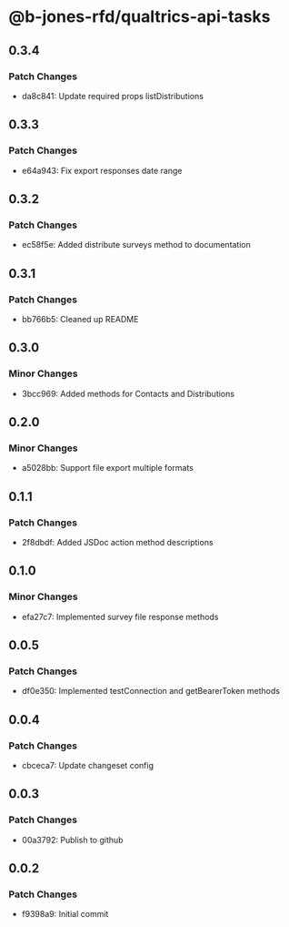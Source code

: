 # @b-jones-rfd/qualtrics-api-tasks

## 0.3.4

### Patch Changes

- da8c841: Update required props listDistributions

## 0.3.3

### Patch Changes

- e64a943: Fix export responses date range

## 0.3.2

### Patch Changes

- ec58f5e: Added distribute surveys method to documentation

## 0.3.1

### Patch Changes

- bb766b5: Cleaned up README

## 0.3.0

### Minor Changes

- 3bcc969: Added methods for Contacts and Distributions

## 0.2.0

### Minor Changes

- a5028bb: Support file export multiple formats

## 0.1.1

### Patch Changes

- 2f8dbdf: Added JSDoc action method descriptions

## 0.1.0

### Minor Changes

- efa27c7: Implemented survey file response methods

## 0.0.5

### Patch Changes

- df0e350: Implemented testConnection and getBearerToken methods

## 0.0.4

### Patch Changes

- cbceca7: Update changeset config

## 0.0.3

### Patch Changes

- 00a3792: Publish to github

## 0.0.2

### Patch Changes

- f9398a9: Initial commit
